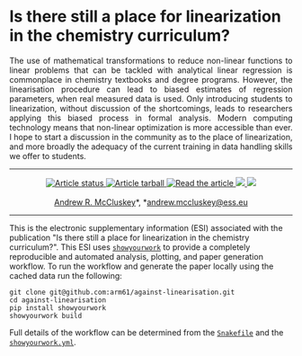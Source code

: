 # Is there still a place for linearization in the chemistry curriculum?

<p align="justify">
The use of mathematical transformations to reduce non-linear functions to linear problems that can be tackled with analytical linear regression is commonplace in chemistry textbooks and degree programs. 
However, the linearisation procedure can lead to biased estimates of regression parameters, when real measured data is used. 
Only introducing students to linearization, without discussion of the shortcomings, leads to researchers applying this biased process in formal analysis.
Modern computing technology means that non-linear optimization is more accessible than ever. 
I hope to start a discussion in the community as to the place of linearization, and more broadly the adequacy of the current training in data handling skills we offer to students.
</p>

---

<p align="center">
<a href="https://github.com/arm61/against-linearisation/actions/workflows/build.yml">
<img src="https://github.com/arm61/against-linearisation/actions/workflows/build.yml/badge.svg" alt="Article status"/>
</a>
<a href="https://github.com/arm61/against-linearisation/raw/main-pdf/arxiv.tar.gz">
<img src="https://img.shields.io/badge/article-tarball-blue.svg?style=flat" alt="Article tarball"/>
</a>
<a href="https://github.com/arm61/against-linearisation/raw/main-pdf/ms.pdf">
<img src="https://img.shields.io/badge/article-pdf-blue.svg?style=flat" alt="Read the article"/>
</a>
<a href="https://doi.org/10.5281/zenodo.xxxxxxx">
<img src="https://zenodo.org/badge/DOI/10.5281/zenodo.xxxxxxx.svg"/>
</a>
<a href="https://arxiv.org/abs/xxxx.xxxxx">
<img src="https://img.shields.io/badge/arXiv-xxxx.xxxxx-orange.svg"/>
</a>
<br><br>
<a href="https://orcid.org/0000-0003-3381-5911">Andrew R. McCluskey</a>&ast;, 
&ast;<a href="mailto:andrew.mccluskey@ess.eu">andrew.mccluskey@ess.eu</a>
</p>

---

This is the electronic supplementary information (ESI) associated with the publication "Is there still a place for linearization in the chemistry curriculum?". 
This ESI uses [`showyourwork`](https://show-your.work) to provide a completely reproducible and automated analysis, plotting, and paper generation workflow. 
To run the workflow and generate the paper locally using the cached data run the following: 
```
git clone git@github.com:arm61/against-linearisation.git
cd against-linearisation
pip install showyourwork
showyourwork build 
```
Full details of the workflow can be determined from the [`Snakefile`](https://github.com/arm61/against-linearisation/blob/main/Snakefile) and the [`showyourwork.yml`](https://github.com/arm61/against-linearisation/blob/main/showyourwork.yml).
